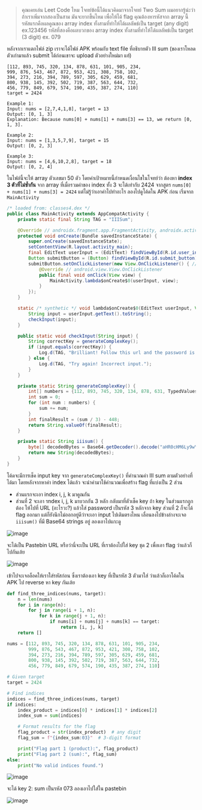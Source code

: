 > คุณเคยเล่น Leet Code ไหม โจทย์ข้อนี้ได้แนวคิดมาจากโจทย์ Two Sum ผมอยากรู้น่ะว่าถ้าเราเพิ่มจากสองเป็นสาม มันจะยากขึ้นไหม
> เพื่อให้ได้ flag คุณต้องหารหัสจาก array นี้
> รหัสแรกคือผลคูณของ array index ทั้งสามที่ทำให้ได้ผลลัพธ์เป็น target (any digit) ex.123456
> รหัสที่สองคือผลบวกของ array index ทั้งสามที่ทำให้ได้ผลลัพธ์เป็น target (3 digit) ex. 079

หลังจากเราแตกไฟล์ zip เราจะได้ไฟล์ APK พร้อมกับ text file ที่อธิบายตัว III sum (ของเราโหลดตัวเก่ามาแล้ว submit ได้ก่อนเขาจะ upload ตัวอย่างใหม่มา แฮ่)

```
[112, 893, 745, 320, 134, 878, 631, 101, 905, 234,
999, 876, 543, 467, 872, 953, 421, 308, 758, 102,
394, 273, 216, 394, 789, 597, 305, 629, 459, 681,
800, 938, 145, 392, 502, 719, 387, 563, 644, 732,
456, 779, 849, 679, 574, 190, 435, 387, 274, 110]
target = 2424

Example 1:
Input: nums = [2,7,4,1,8], target = 13
Output: [0, 1, 3]
Explanation: Because nums[0] + nums[1] + nums[3] == 13, we return [0, 1, 3].

Example 2:
Input: nums = [1,3,5,7,9], target = 15
Output: [0, 2, 3]

Example 3:
Input: nums = [4,6,10,2,8], target = 18
Output: [0, 2, 4]
```

ในไฟล์นี้จะให้ array ตัวเลขมา 50 ตัว โดยค่าเป้าหมายนี้กำหนดเงื่อนไขในโจทย์ว่า ต้องหา **index 3 ตัวที่ไม่ซ้ำกัน** จาก array ที่เมื่อรวมค่าของ index ทั้ง 3 จะได้เท่ากับ 2424 จากสูตร `nums[0] + nums[1] + nums[3] = 2424`
แต่ไม่รู้ว่าเอาค่าไปทำอะไร ลองไปดูโค้ดใน APK ก่อน เริ่มจาก `MainActivity`

```java
/* loaded from: classes4.dex */
public class MainActivity extends AppCompatActivity {
    private static final String TAG = "IIISum";

    @Override // androidx.fragment.app.FragmentActivity, androidx.activity.ComponentActivity, androidx.core.app.ComponentActivity, android.app.Activity
    protected void onCreate(Bundle savedInstanceState) {
        super.onCreate(savedInstanceState);
        setContentView(R.layout.activity_main);
        final EditText userInput = (EditText) findViewById(R.id.user_input);
        Button submitButton = (Button) findViewById(R.id.submit_button);
        submitButton.setOnClickListener(new View.OnClickListener() { // from class: com.example.iiisum.MainActivity$$ExternalSyntheticLambda0
            @Override // android.view.View.OnClickListener
            public final void onClick(View view) {
                MainActivity.lambda$onCreate$0(userInput, view);
            }
        });
    }

    static /* synthetic */ void lambda$onCreate$0(EditText userInput, View v) {
        String input = userInput.getText().toString();
        checkInput(input);
    }

    public static void checkInput(String input) {
        String correctKey = generateComplexKey();
        if (input.equals(correctKey)) {
            Log.d(TAG, "Brilliant! Follow this url and the password is sum of that 3 indexes (3 digit) ex. 079: " + iiisum());
        } else {
            Log.d(TAG, "Try again! Incorrect input.");
        }
    }

    private static String generateComplexKey() {
        int[] numbers = {112, 893, 745, 320, 134, 878, 631, TypedValues.TYPE_TARGET, TypedValues.Custom.TYPE_DIMENSION, 234, 999, 876, 543, 467, 872, 953, TypedValues.CycleType.TYPE_WAVE_SHAPE, 308, 758, LocationRequestCompat.QUALITY_BALANCED_POWER_ACCURACY, 394, 273, 216, 394, 789, 597, 305, 629, 459, 681, 800, 938, 145, 392, TypedValues.PositionType.TYPE_DRAWPATH, 719, 387, 563, 644, 732, 456, 779, 849, 679, 574, 190, 435, 387, 274, 110};
        int sum = 0;
        for (int num : numbers) {
            sum += num;
        }
        int finalResult = (sum / 3) - 448;
        return String.valueOf(finalResult);
    }

    private static String iiisum() {
        byte[] decodedBytes = Base64.getDecoder().decode("aHR0cHM6Ly9wYXN0ZWJpbi5jb20vaXdFQzRzZ2s=");
        return new String(decodedBytes);
    }
}
```

โค้ดจะมีการเช็ค input key จาก `generateComplexKey()` ที่คำนวณค่า III sum ตามตัวอย่างที่ได้มา โดยหลังจากหาค่า index ได้แล้ว จะนำค่ามาใช้คำนวณเพื่อสร้าง flag ที่แบ่งเป็น 2 ส่วน
- ส่วนแรกจะเอา index i, j, k มาคูณกัน
- ส่วนที่ 2 จะเอา รndex i, j, k มาบวกกัน 3 หลัก
กลับมาที่ตัวเช็ค key ถ้า key ในส่วนแรกถูกต้อง ให้ไปที่ URL (อะไรวะ?) แล้วใส่ password เป็นรหัส 3 หลักจาก key ส่วนที่ 2 ก็จะได้ flag ออกมา แต่ก็ยังนึกไม่ออกอยู่ดีว่าจะเอา input ไปเติมตรงไหน
เลื่อนลงไปข้างล่างจะเจอ `iiisum()` ที่มี Base64 strings อยู่ ลองเอาไปแกะดู

![image](https://github.com/user-attachments/assets/df695664-b602-49b0-b764-89d0849f22fe)

จะได้เป็น Pastebin URL หรือว่านี่จะเป็น URL ที่เราต้องไปใส่ key ชุด 2 เพื่อเอา flag ว่าแล้วก็ไปกันเล้ย

![image](https://github.com/user-attachments/assets/7ab14e7b-f968-4a75-884a-2d5709eefa48)

เข้าไปจะเจอล็อคให้เราใส่รหัสก่อน ซึ่งเราต้องเอา key ที่เป็นรหัส 3 ตัวมาใส่ ว่าแล้วก็เอาโค้ดใน APK ไป reverse หา key กันเล้ย

```python
def find_three_indices(nums, target):
    n = len(nums)
    for i in range(n):
        for j in range(i + 1, n):
            for k in range(j + 1, n):
                if nums[i] + nums[j] + nums[k] == target:
                    return [i, j, k]
    return []

nums = [112, 893, 745, 320, 134, 878, 631, 101, 905, 234,
        999, 876, 543, 467, 872, 953, 421, 308, 758, 102,
        394, 273, 216, 394, 789, 597, 305, 629, 459, 681,
        800, 938, 145, 392, 502, 719, 387, 563, 644, 732,
        456, 779, 849, 679, 574, 190, 435, 387, 274, 110]

# Given target
target = 2424

# Find indices
indices = find_three_indices(nums, target)
if indices:
    index_product = indices[0] * indices[1] * indices[2]
    index_sum = sum(indices)

    # Format results for the flag
    flag_product = str(index_product)  # any digit
    flag_sum = f"{index_sum:03}"  # 3-digit format

    print("Flag part 1 (product):", flag_product)
    print("Flag part 2 (sum):", flag_sum)
else:
    print("No valid indices found.")
```

![image](https://github.com/user-attachments/assets/2565c6b2-f812-44a9-a0b4-ba49ce313c9f)

จะได้ key 2: sum เป็นรหัส 073 ลองเอาไปใส่ใน pastebin

![image](https://github.com/user-attachments/assets/d1d1dcbd-4fa8-4235-8b29-3b235c5c83d6)
